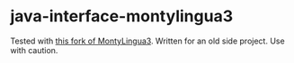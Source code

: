 # java-interface-montylingua3

Tested with [this fork of MontyLingua3](https://bitbucket.org/viraptor/montylingua3). Written for an old side project. Use with caution.
